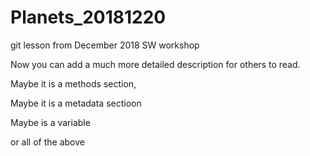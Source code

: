 # Planets_20181220
git lesson from December 2018 SW workshop

Now you can add a much more detailed description for others to read. 

Maybe it is a methods section, 

Maybe it is a metadata sectioon 

Maybe is a variable 

or all of the above 
